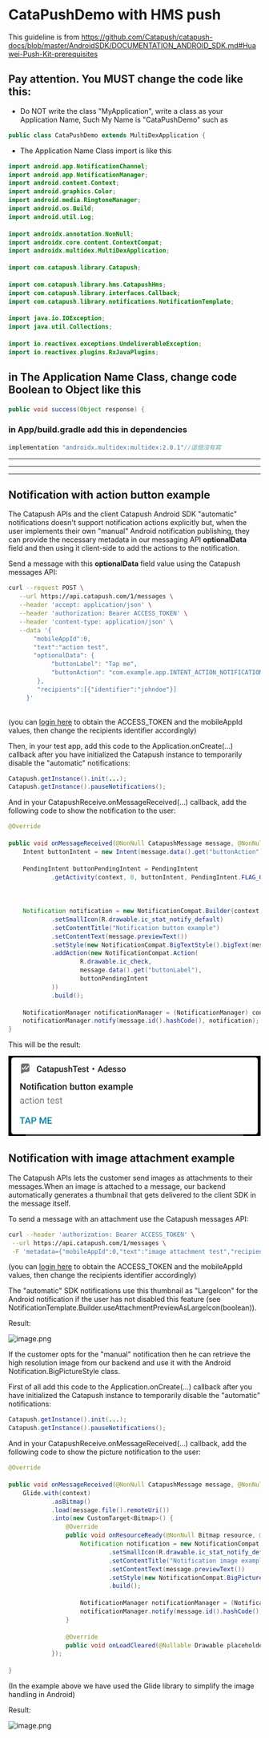 # CataPushDemo with HMS push
This guideline is from https://github.com/Catapush/catapush-docs/blob/master/AndroidSDK/DOCUMENTATION_ANDROID_SDK.md#Huawei-Push-Kit-prerequisites
## Pay attention. You MUST change the code like this:
+ Do NOT write the class "MyApplication", write a class as your Application Name, Such My Name is "CataPushDemo"
such as
```Java
public class CataPushDemo extends MultiDexApplication {
```

+ The Application Name Class import is like this
 ```Java
import android.app.NotificationChannel;
import android.app.NotificationManager;
import android.content.Context;
import android.graphics.Color;
import android.media.RingtoneManager;
import android.os.Build;
import android.util.Log;

import androidx.annotation.NonNull;
import androidx.core.content.ContextCompat;
import androidx.multidex.MultiDexApplication;

import com.catapush.library.Catapush;

import com.catapush.library.hms.CatapushHms;
import com.catapush.library.interfaces.Callback;
import com.catapush.library.notifications.NotificationTemplate;

import java.io.IOException;
import java.util.Collections;

import io.reactivex.exceptions.UndeliverableException;
import io.reactivex.plugins.RxJavaPlugins;
 ```
## in The Application Name Class, change code Boolean to Object like this
```Java
public void success(Object response) {
```

### in App/build.gradle add this in dependencies
```Java
implementation "androidx.multidex:multidex:2.0.1"//這個沒有寫
```
-------------------------------------------------
*******************************************
-------------------------------------------------

## **Notification with action button example**

The Catapush APIs and the client Catapush Android SDK "automatic" notifications doesn't support notification actions explicitly but, when the user implements their own "manual" Android notification publishing, they can provide the necessary metadata in our messaging API **optionalData** field and then using it client-side to add the actions to the notification.

Send a message with this **optionalData** field value using the Catapush messages API:

```bash
curl --request POST \
   --url https://api.catapush.com/1/messages \
   --header 'accept: application/json' \
   --header 'authorization: Bearer ACCESS_TOKEN' \
   --header 'content-type: application/json' \
   --data '{
       "mobileAppId":0,
       "text":"action test",
       "optionalData": {
            "buttonLabel": "Tap me", 
            "buttonAction": "com.example.app.INTENT_ACTION_NOTIFICATION_BUTTON"
        },
        "recipients":[{"identifier":"johndoe"}]
     }'
  
```
(you can [login here](https://www.catapush.com/quickstarts/how-to-send-a-message) to obtain the ACCESS_TOKEN and the mobileAppId values, then change the recipients identifier accordingly)

 

Then, in your test app, add this code to the Application.onCreate(...) callback after you have initialized the Catapush instance to temporarily disable the "automatic" notifications:

```java
Catapush.getInstance().init(...);
Catapush.getInstance().pauseNotifications();
```

And in your CatapushReceive.onMessageReceived(...) callback, add the following code to show the notification to the user:

```java
@Override

public void onMessageReceived(@NonNull CatapushMessage message, @NonNull Context context) {
    Intent buttonIntent = new Intent(message.data().get("buttonAction"));

    PendingIntent buttonPendingIntent = PendingIntent
            .getActivity(context, 0, buttonIntent, PendingIntent.FLAG_ONE_SHOT);



    Notification notification = new NotificationCompat.Builder(context, App.CHANNEL_ID)
            .setSmallIcon(R.drawable.ic_stat_notify_default)
            .setContentTitle("Notification button example")
            .setContentText(message.previewText())
            .setStyle(new NotificationCompat.BigTextStyle().bigText(message.body()))
            .addAction(new NotificationCompat.Action(
                    R.drawable.ic_check,
                    message.data().get("buttonLabel"),
                    buttonPendingIntent
            ))
            .build();

    NotificationManager notificationManager = (NotificationManager) context.getSystemService(NOTIFICATION_SERVICE);
    notificationManager.notify(message.id().hashCode(), notification);
}
```

 

This will be the result:

![avatar](clip_image002.gif)




## **Notification with image attachment example**

The Catapush APIs lets the customer send images as attachments to their messages.When an image is attached to a message, our backend automatically generates a thumbnail that gets delivered to the client SDK in the message itself.

To send a message with an attachment use the Catapush messages API:

```bash
curl --header 'authorization: Bearer ACCESS_TOKEN' \
 --url https://api.catapush.com/1/messages \
 -F 'metadata={"mobileAppId":0,"text":"image attachment test","recipients":[{"identifier":"johndoe"}]}' -F 'file=@attachment.jpg' 
```

(you can [login here](https://www.catapush.com/quickstarts/how-to-send-a-message) to obtain the ACCESS_TOKEN and the mobileAppId values, then change the recipients identifier accordingly)

The "automatic" SDK notifications use this thumbnail as "LargeIcon" for the Android notification if the user has not disabled this feature (see NotificationTemplate.Builder.useAttachmentPreviewAsLargeIcon(boolean)).

Result:

![image.png](file:///C:\Users\ZWX324~1\AppData\Local\Temp\msohtmlclip1\01\clip_image004.gif)

 

If the customer opts for the "manual" notification then he can retrieve the high resolution image from our backend and use it with the Android Notification.BigPictureStyle class.

First of all add this code to the Application.onCreate(...) callback after you have initialized the Catapush instance to temporarily disable the "automatic" notifications:

```java
Catapush.getInstance().init(...);
Catapush.getInstance().pauseNotifications();
```

And in your CatapushReceive.onMessageReceived(...) callback, add the following code to show the picture notification to the user:

```java
@Override

public void onMessageReceived(@NonNull CatapushMessage message, @NonNull Context context) {
    Glide.with(context)
            .asBitmap()
            .load(message.file().remoteUri())
            .into(new CustomTarget<Bitmap>() {
                @Override
                public void onResourceReady(@NonNull Bitmap resource, @Nullable Transition<? super Bitmap> transition) {
                    Notification notification = new NotificationCompat.Builder(context, App.CHANNEL_ID)
                            .setSmallIcon(R.drawable.ic_stat_notify_default)
                            .setContentTitle("Notification image example")
                            .setContentText(message.previewText())
                            .setStyle(new NotificationCompat.BigPictureStyle().bigPicture(resource))
                            .build();

                    NotificationManager notificationManager = (NotificationManager) context.getSystemService(NOTIFICATION_SERVICE);
                    notificationManager.notify(message.id().hashCode(), notification);
                }
                
                @Override
                public void onLoadCleared(@Nullable Drawable placeholder) {}
            });

}
```

(In the example above we have used the Glide library to simplify the image handling in Android)

 

Result:

![image.png](file:///C:\Users\ZWX324~1\AppData\Local\Temp\msohtmlclip1\01\clip_image006.gif)

 

